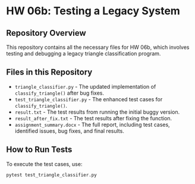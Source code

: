
# HW 06b: Testing a Legacy System

## Repository Overview
This repository contains all the necessary files for HW 06b, which involves testing and debugging a legacy triangle classification program.

## Files in this Repository
- `triangle_classifier.py` - The updated implementation of `classify_triangle()` after bug fixes.
- `test_triangle_classifier.py` - The enhanced test cases for `classify_triangle()`.
- `result.txt` - The test results from running the initial buggy version.
- `result_after_fix.txt` - The test results after fixing the function.
- `assignment_summary.docx` - The full report, including test cases, identified issues, bug fixes, and final results.

## How to Run Tests
To execute the test cases, use:
```sh
pytest test_triangle_classifier.py

